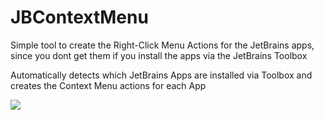 # JBContextMenu
Simple tool to create the Right-Click Menu Actions for the JetBrains apps, since you dont get them if you install the apps via the JetBrains Toolbox

Automatically detects which JetBrains Apps are installed via Toolbox and creates the Context Menu actions for each App

<img src="https://cdn.discordapp.com/attachments/741123537582162020/985243749766549534/unknown.png">
